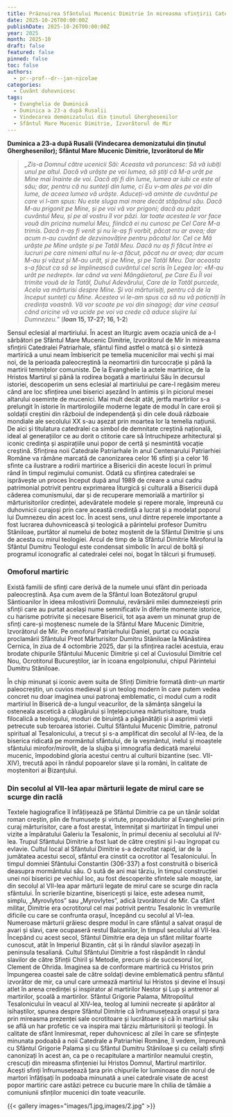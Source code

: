 ```yaml
---
title: Prăznuirea Sfântului Mucenic Dimitrie în mireasma sfințirii Catedralei Naționale
date: 2025-10-26T00:00:00Z
publishDate: 2025-10-26T00:00:00Z
year: 2025
month: 2025-10
draft: false
featured: false
pinned: false
toc: false
authors:
  - pr--prof--dr--jan-nicolae
categories:
  - Cuvânt duhovnicesc
tags:
  - Evanghelia de Duminică
  - Duminica a 23-a după Rusalii
  - Vindecarea demonizatului din ținutul Gherghesenilor
  - Sfântul Mare Mucenic Dimitrie, Izvorâtorul de Mir 
---
```

**Duminica a 23-a după Rusalii (Vindecarea demonizatului din ținutul Gherghesenilor); Sfântul Mare Mucenic Dimitrie, Izvorâtorul de Mir**

> _„Zis-a Domnul către ucenicii Săi: Aceasta vă poruncesc: Să vă iubiți unul pe altul. Dacă vă urăște pe voi lumea, să știți că M-a urât pe Mine mai înainte de voi. Dacă ați fi din lume, lumea ar iubi ce este al său; dar, pentru că nu sunteți din lume, ci Eu v-am ales pe voi din lume, de aceea lumea vă urăște. Aduceți-vă aminte de cuvântul pe care vi l-am spus: Nu este sluga mai mare decât stăpânul său. Dacă M-au prigonit pe Mine, și pe voi vă vor prigoni; dacă au păzit cuvântul Meu, și pe al vostru îl vor păzi. Iar toate acestea le vor face vouă din pricina numelui Meu, fiindcă ei nu cunosc pe Cel Care M-a trimis. Dacă n-aș fi venit și nu le-aș fi vorbit, păcat nu ar avea; dar acum n-au cuvânt de dezvinovățire pentru păcatul lor. Cel ce Mă urăște pe Mine urăște și pe Tatăl Meu. Dacă nu aș fi făcut între ei lucruri pe care nimeni altul nu le-a făcut, păcat nu ar avea; dar acum M-au și văzut și M-au urât, și pe Mine, și pe Tatăl Meu. Dar aceasta s-a făcut ca să se împlinească cuvântul cel scris în Legea lor: «M-au urât pe nedrept». Iar când va veni Mângâietorul, pe Care Eu Îl voi trimite vouă de la Tatăl, Duhul Adevărului, Care de la Tatăl purcede, Acela va mărturisi despre Mine. Și voi mărturisiți, pentru că de la început sunteți cu Mine. Acestea vi le-am spus ca să nu vă poticniți în credința voastră. Vă vor scoate pe voi din sinagogi; dar vine ceasul când oricine vă va ucide pe voi va crede că aduce slujire lui Dumnezeu.”_ (**_Ioan_ 15, 17-27; 16, 1-2**)

Sensul eclesial al martiriului. În acest an liturgic avem ocazia unică de a-l sărbători pe Sfântul Mare Mucenic Dimitrie, Izvorâtorul de Mir în mireasma sfințirii Catedralei Patriarhale, sfântul fiind astfel o matcă și o sinteză martirică a unui neam îmbisericit pe temelia mucenicilor mai vechi și mai noi, de la perioada paleocreștină la neomartirii din turcocrație și până la martirii temnițelor comuniste. De la Evanghelie la actele martirice, de la Hristos Martirul și până la rodirea bogată a martiriului Său în decursul istoriei, descoperim un sens eclesial al martiriului pe care-l regăsim mereu când are loc sfințirea unei biserici așezând în antimis și în piciorul mesei altarului oseminte de mucenici. Mai mult decât atât, jertfa martirilor s-a prelungit în istorie în martirologiile moderne legate de modul în care eroii și soldații creștini din războiul de independență și din cele două războaie mondiale ale secolului XX s-au așezat prin moartea lor la temelia națiunii. De aici și titulatura catedralei ca simbol de demnitate creștină națională, ideal al generațiilor ce au dorit o ctitorie care să întruchipeze arhitectural și iconic credința și aspirațiile unui popor de certă și nesmintită vocație creștină. Sfințirea noii Catedrale Patriarhale în anul Centenarului Patriarhiei Române va rămâne marcată de canonizarea celor 16 sfinți și a celor 16 sfinte ca ilustrare a rodirii martirice a Bisericii din aceste locuri în primul rând în timpul regimului comunist. Odată cu sfințirea catedralei se isprăvește un proces început după anul 1989 de creare a unui cadru patrimonial potrivit pentru exprimarea liturgică și culturală a Bisericii după căderea comunismului, dar și de recuperare memorială a martirilor și mărturisitorilor credinței, adevăratele modele și repere morale, împreună cu duhovnicii curajoși prin care această credință a lucrat și a modelat poporul lui Dumnezeu din acest loc. În acest sens, unul dintre reperele importante a fost lucrarea duhovnicească și teologică a părintelui profesor Dumitru Stăniloae, purtător al numelui de botez moștenit de la Sfântul Dimitrie și uns de acesta cu mirul teologiei. Arcul de timp de la Sfântul Dimitrie Miroforul la Sfântul Dumitru Teologul este condensat simbolic în arcul de boltă și programul iconografic al catedralei celei noi, bogat în tâlcuri și frumuseți.

### Omoforul martiric

Există familii de sfinți care derivă de la numele unui sfânt din perioada paleocreștină. Așa cum avem de la Sfântul Ioan Botezătorul grupul Sântioanilor în ideea milostivirii Domnului, revărsării milei dumnezeiești prin sfinții care au purtat același nume semnificativ în diferite momente istorice, cu harisme potrivite și necesare Bisericii, tot așa avem un minunat grup de sfinți care-și moștenesc numele de la Sfântul Mare Mucenic Dimitrie, Izvorâtorul de Mir. Pe omoforul Patriarhului Daniel, purtat cu ocazia proclamării Sfântului Preot Mărturisitor Dumitru Stăniloae la Mănăstirea Cernica, în ziua de 4 octombrie 2025, dar și la sfințirea raclei acestuia, erau brodate chipurile Sfântului Mucenic Dimitrie și cel al Cuviosului Dimitrie cel Nou, Ocrotitorul Bucureștilor, iar în icoana engolpionului, chipul Părintelui Dumitru Stăniloae.

În chip minunat și iconic avem suita de Sfinți Dimitrie formată dintr-un martir paleocreștin, un cuvios medieval și un teolog modern în care putem vedea concret nu doar imaginea unui patronaj emblematic, ci modul cum a rodit martiriul în Biserică de-a lungul veacurilor, de la sămânța sângelui la osteneala ascetică a călugărului și înțelepciunea mărturisitoare, truda filocalică a teologului, moduri de biruință a păgânătății și a asprimii vieții petrecute sub teroarea istoriei. Cultul Sfântului Mucenic Dimitrie, patronul spiritual al Tesalonicului, a trecut și s-a amplificat din secolul al IV-lea, de la biserica ridicată pe mormântul sfântului, de la veșmântul, inelul și moaștele sfântului mirofor/mirovlit, de la slujba și imnografia dedicată marelui mucenic, împodobind gloria acestui centru al culturii bizantine (sec. VII-XIV), trecută apoi în rândul popoarelor slave și la români, în calitate de moștenitori ai Bizanțului.

### Din secolul al VII-lea apar mărturii legate de mirul care se scurge din raclă

Textele hagiografice îl înfățișează pe Sfântul Dimitrie ca pe un tânăr soldat roman creștin, plin de frumusețe și virtute, propovăduitor al Evangheliei prin curaj mărturisitor, care a fost arestat, întemnițat și martirizat în timpul unei vizite a împăratului Galeriu la Tesalonic, în primul deceniu al secolului al IV-lea. Trupul Sfântului Dimitrie a fost luat de către creștini și l-au îngropat cu evlavie. Cultul local al Sfântului Dimitrie s-a dezvoltat rapid, iar de la jumătatea acestui secol, sfântul era cinstit ca ocrotitor al Tesalonicului. În timpul domniei Sfântului Constantin (306-337) a fost construită o biserică deasupra mormântului său. O sută de ani mai târziu, în timpul construcției unei noi biserici pe vechiul loc, au fost descoperite sfintele sale moaște, iar din secolul al VII-lea apar mărturii legate de mirul care se scurge din racla sfântului. În scrierile bizantine, bisericești și laice, este adesea numit, simplu, „Myrovlytos” sau „Myrovlytes”, adică Izvorâtorul de Mir. Ca sfânt militar, Dimitrie era ocrotitorul cel mai potrivit pentru Tesalonic în vremurile dificile cu care se confrunta orașul, începând cu secolul al VI-lea. Numeroase mărturii grăiesc despre modul în care sfântul a salvat orașul de avari și slavi, care ocupaseră restul Balcanilor, în timpul secolului al VII-lea. Începând cu acest secol, Sfântul Dimitrie era deja un sfânt militar foarte cunoscut, atât în Imperiul Bizantin, cât și în rândul slavilor așezați în peninsula tesaliană. Cultul Sfântului Dimitrie a fost răspândit în rândul slavilor de către Sfinții Chiril și Metodie, precum și de succesorul lor, Clement de Ohrida. Imaginea sa de conformare martirică cu Hristos prin împungerea coastei sale de către soldați devine emblematică pentru sfântul izvorâtor de mir, ca unul care urmează martiriul lui Hristos și devine el însuși atlet în arena credinței și inspirator al martirilor Nestor și Lup și antrenor al martirilor, școală a martirilor. Sfântul Grigorie Palama, Mitropolitul Tesalonicului în veacul al XIV-lea, teolog al luminii necreate și apărător al isihaștilor, spunea despre Sfântul Dimitrie că înfrumusețează orașul și țara prin mireasma prezenței sale ocrotitoare și lucrătoare și că în martiriul său se află un har profetic ce va inspira mai târziu mărturisitorii și teologii. În calitate de sfânt înmiresmat, reper duhovnicesc al zilei în care se sfințește minunata podoabă a noii Catedrale a Patriarhiei Române, îl vedem, împreună cu Sfântul Grigorie Palama și cu Sfântul Dumitru Stăniloae și cu ceilalți sfinți canonizați în acest an, ca pe o recapitulare a martirilor neamului creștin, crescuți din mireasma sfințeniei lui Hristos Domnul, Martirul martirilor. Acești sfinți înfrumusețează țara prin chipurile lor luminoase din norul de martori înfățișați în podoaba minunată a unei catedrale visate de acest popor martiric care astăzi petrece cu bucurie mare în chilia de tămâie a comuniunii sfinților mucenici din toate veacurile.

{{< gallery images="images/1.jpg,images/2.jpg" >}}
